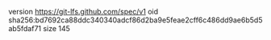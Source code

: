 version https://git-lfs.github.com/spec/v1
oid sha256:bd7692ca88ddc340340adcf86d2ba9e5feae2cff6c486dd9ae6b5d5ab5fdaf71
size 145
